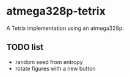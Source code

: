 # atmega328p-tetrix
A Tetrix implementation using an atmega328p.

## TODO list
- random seed from entropy
- rotate figures with a new button
